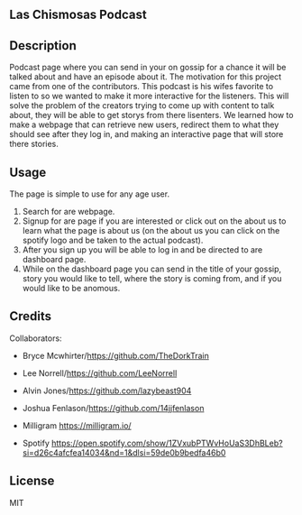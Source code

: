## Las Chismosas Podcast
## Description
Podcast page where you can send in your on gossip for a chance it will be talked about and have an episode about it.
The motivation for this project came from one of the contributors.
This podcast is his wifes favorite to listen to so we wanted to make it more interactive for the listeners.
This will solve the problem of the creators trying to come up with content to talk about, they will be able to get storys from there lisenters.
We learned how to make a webpage that can retrieve new users, redirect them to what they should see after they log in, and making an interactive page that will store there stories.
## Usage
The page is simple to use for any age user.
1. Search for are webpage.
2. Signup for are page if you are interested or click out on the about us to learn what the page is about us (on the about us you can click on the spotify logo and be taken to the actual podcast).
3. After you sign up you will be able to log in and be directed to are dashboard page.
4. While on the dashboard page you can send in the title of your gossip, story you would like to tell, where the story is coming from, and if you would like to be anomous.
## Credits
Collaborators:
* Bryce Mcwhirter/https://github.com/TheDorkTrain
* Lee Norrell/https://github.com/LeeNorrell
* Alvin Jones/https://github.com/lazybeast904
* Joshua Fenlason/https://github.com/14jjfenlason

* Milligram https://milligram.io/
* Spotify https://open.spotify.com/show/1ZVxubPTWvHoUaS3DhBLeb?si=d26c4afcfea14034&nd=1&dlsi=59de0b9bedfa46b0
## License
MIT
